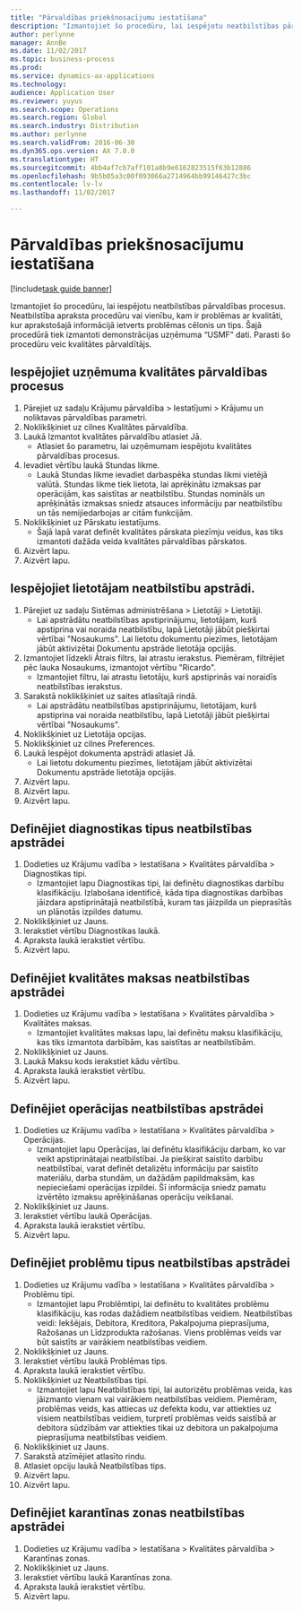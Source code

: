 ```yaml
---
title: "Pārvaldības priekšnosacījumu iestatīšana"
description: "Izmantojiet šo procedūru, lai iespējotu neatbilstības pārvaldības procesus."
author: perlynne
manager: AnnBe
ms.date: 11/02/2017
ms.topic: business-process
ms.prod: 
ms.service: dynamics-ax-applications
ms.technology: 
audience: Application User
ms.reviewer: yuyus
ms.search.scope: Operations
ms.search.region: Global
ms.search.industry: Distribution
ms.author: perlynne
ms.search.validFrom: 2016-06-30
ms.dyn365.ops.version: AX 7.0.0
ms.translationtype: HT
ms.sourcegitcommit: 4bb4af7cb7aff101a8b9e6162823515f63b12886
ms.openlocfilehash: 9b5b05a3c00f093066a2714964bb99146427c3bc
ms.contentlocale: lv-lv
ms.lasthandoff: 11/02/2017

---
```

# <a name="set-up-prerequisites-for-management"></a>Pārvaldības priekšnosacījumu iestatīšana

[!include[task guide banner](../../includes/task-guide-banner.md)]

Izmantojiet šo procedūru, lai iespējotu neatbilstības pārvaldības procesus. Neatbilstība apraksta procedūru vai vienību, kam ir problēmas ar kvalitāti, kur aprakstošajā informācijā ietverts problēmas cēlonis un tips. Šajā procedūrā tiek izmantoti demonstrācijas uzņēmuma “USMF” dati. Parasti šo procedūru veic kvalitātes pārvaldītājs.


## <a name="enable-quality-management-processes-within-the-company"></a>Iespējojiet uzņēmuma kvalitātes pārvaldības procesus
1. Pārejiet uz sadaļu Krājumu pārvaldība > Iestatījumi > Krājumu un noliktavas pārvaldības parametri.
2. Noklikšķiniet uz cilnes Kvalitātes pārvaldība.
3. Laukā Izmantot kvalitātes pārvaldību atlasiet Jā.
    * Atlasiet šo parametru, lai uzņēmumam iespējotu kvalitātes pārvaldības procesus.  
4. Ievadiet vērtību laukā Stundas likme.
    * Laukā Stundas likme ievadiet darbaspēka stundas likmi vietējā valūtā. Stundas likme tiek lietota, lai aprēķinātu izmaksas par operācijām, kas saistītas ar neatbilstību. Stundas nomināls un aprēķinātās izmaksas sniedz atsauces informāciju par neatbilstību un tās nemijiedarbojas ar citām funkcijām.  
5. Noklikšķiniet uz Pārskatu iestatījums.
    * Šajā lapā varat definēt kvalitātes pārskata piezīmju veidus, kas tiks izmantoti dažāda veida kvalitātes pārvaldības pārskatos.  
6. Aizvērt lapu.
7. Aizvērt lapu.

## <a name="enable-user-for-nonconformance-processing"></a>Iespējojiet lietotājam neatbilstību apstrādi.
1. Pārejiet uz sadaļu Sistēmas administrēšana > Lietotāji > Lietotāji.
    * Lai apstrādātu neatbilstības apstiprinājumu, lietotājam, kurš apstiprina vai noraida neatbilstību, lapā Lietotāji jābūt piešķirtai vērtībai "Nosaukums". Lai lietotu dokumentu piezīmes, lietotājam jābūt aktivizētai Dokumentu apstrāde lietotāja opcijās.  
2. Izmantojiet līdzekli Ātrais filtrs, lai atrastu ierakstus. Piemēram, filtrējiet pēc lauka Nosaukums, izmantojot vērtību "Ricardo".
    * Izmantojiet filtru, lai atrastu lietotāju, kurš apstiprinās vai noraidīs neatbilstības ierakstus.  
3. Sarakstā noklikšķiniet uz saites atlasītajā rindā.
    * Lai apstrādātu neatbilstības apstiprinājumu, lietotājam, kurš apstiprina vai noraida neatbilstību, lapā Lietotāji jābūt piešķirtai vērtībai "Nosaukums".  
4. Noklikšķiniet uz Lietotāja opcijas.
5. Noklikšķiniet uz cilnes Preferences.
6. Laukā Iespējot dokumenta apstrādi atlasiet Jā.
    * Lai lietotu dokumentu piezīmes, lietotājam jābūt aktivizētai Dokumentu apstrāde lietotāja opcijās.  
7. Aizvērt lapu.
8. Aizvērt lapu.
9. Aizvērt lapu.

## <a name="define-diagnostic-types-for-nonconformance-processing"></a>Definējiet diagnostikas tipus neatbilstības apstrādei
1. Dodieties uz Krājumu vadība > Iestatīšana > Kvalitātes pārvaldība > Diagnostikas tipi.
    * Izmantojiet lapu Diagnostikas tipi, lai definētu diagnostikas darbību klasifikāciju. Izlabošana identificē, kāda tipa diagnostikas darbības jāizdara apstiprinātajā neatbilstībā, kuram tas jāizpilda un pieprasītās un plānotās izpildes datumu.  
2. Noklikšķiniet uz Jauns.
3. Ierakstiet vērtību Diagnostikas laukā.
4. Apraksta laukā ierakstiet vērtību.
5. Aizvērt lapu.

## <a name="define-quality-charges-for-nonconformance-processing"></a>Definējiet kvalitātes maksas neatbilstības apstrādei
1. Dodieties uz Krājumu vadība > Iestatīšana > Kvalitātes pārvaldība > Kvalitātes maksas.
    * Izmantojiet kvalitātes maksas lapu, lai definētu maksu klasifikāciju, kas tiks izmantota darbībām, kas saistītas ar neatbilstībām.  
2. Noklikšķiniet uz Jauns.
3. Laukā Maksu kods ierakstiet kādu vērtību.
4. Apraksta laukā ierakstiet vērtību.
5. Aizvērt lapu.

## <a name="define-the-operations-for-nonconformance-processing"></a>Definējiet operācijas neatbilstības apstrādei
1. Dodieties uz Krājumu vadība > Iestatīšana > Kvalitātes pārvaldība > Operācijas.
    * Izmantojiet lapu Operācijas, lai definētu klasifikāciju darbam, ko var veikt apstiprinātajai neatbilstībai. Ja piešķirat saistīto darbību neatbilstībai, varat definēt detalizētu informāciju par saistīto materiālu, darba stundām, un dažādām papildmaksām, kas nepieciešami operācijas izpildei. Šī informācija sniedz pamatu izvērtēto izmaksu aprēķināšanas operāciju veikšanai.  
2. Noklikšķiniet uz Jauns.
3. Ierakstiet vērtību laukā Operācijas.
4. Apraksta laukā ierakstiet vērtību.
5. Aizvērt lapu.

## <a name="define-problem-types-for-nonconformance-processing"></a>Definējiet problēmu tipus neatbilstības apstrādei
1. Dodieties uz Krājumu vadība > Iestatīšana > Kvalitātes pārvaldība > Problēmu tipi.
    * Izmantojiet lapu Problēmtipi, lai definētu to kvalitātes problēmu klasifikāciju, kas rodas dažādiem neatbilstības veidiem. Neatbilstības veidi: Iekšējais, Debitora, Kreditora, Pakalpojuma pieprasījuma, Ražošanas un Līdzprodukta ražošanas. Viens problēmas veids var būt saistīts ar vairākiem neatbilstības veidiem.  
2. Noklikšķiniet uz Jauns.
3. Ierakstiet vērtību laukā Problēmas tips.
4. Apraksta laukā ierakstiet vērtību.
5. Noklikšķiniet uz Neatbilstības tipi.
    * Izmantojiet lapu Neatbilstības tipi, lai autorizētu problēmas veida, kas jāizmanto vienam vai vairākiem neatbilstības veidiem. Piemēram, problēmas veids, kas attiecas uz defekta kodu, var attiekties uz visiem neatbilstības veidiem, turpretī problēmas veids saistībā ar debitora sūdzībām var attiekties tikai uz debitora un pakalpojuma pieprasījuma neatbilstības veidiem.  
6. Noklikšķiniet uz Jauns.
7. Sarakstā atzīmējiet atlasīto rindu.
8. Atlasiet opciju laukā Neatbilstības tips.
9. Aizvērt lapu.
10. Aizvērt lapu.

## <a name="define-quarantine-zones-for-nonconformance-processing"></a>Definējiet karantīnas zonas neatbilstības apstrādei
1. Dodieties uz Krājumu vadība > Iestatīšana > Kvalitātes pārvaldība > Karantīnas zonas.
2. Noklikšķiniet uz Jauns.
3. Ierakstiet vērtību laukā Karantīnas zona.
4. Apraksta laukā ierakstiet vērtību.
5. Aizvērt lapu.

